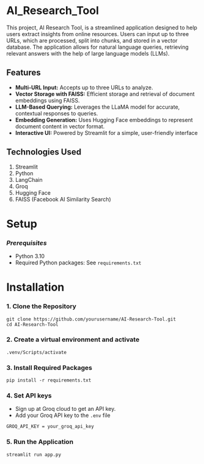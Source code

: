 # AI_Research_Tool

This project, AI Research Tool, is a streamlined application designed to help users extract insights from online resources. Users can input up to three URLs, which are processed, split into chunks, and stored in a vector database. The application allows for natural language queries, retrieving relevant answers with the help of large language models (LLMs).

## Features
* **Multi-URL Input:** Accepts up to three URLs to analyze.
* **Vector Storage with FAISS:** Efficient storage and retrieval of document embeddings using FAISS.
* **LLM-Based Querying:** Leverages the LLaMA model for accurate, contextual responses to queries.
* **Embedding Generation:** Uses Hugging Face embeddings to represent document content in vector format.
* **Interactive UI:** Powered by Streamlit for a simple, user-friendly interface

## Technologies Used
1. Streamlit
2. Python
3. LangChain
4. Groq
5. Hugging Face
6. FAISS (Facebook AI Similarity Search)

# Setup
### _Prerequisites_
* Python 3.10 
* Required Python packages: See `requirements.txt`

# Installation
### 1. Clone the Repository
```
git clone https://github.com/yourusername/AI-Research-Tool.git
cd AI-Research-Tool
```
### 2. Create a virtual environment and activate
```
.venv/Scripts/activate
```
### 3. Install Required Packages
```
pip install -r requirements.txt
```
### 4. Set API keys
* Sign up at Groq cloud to get an API key.
* Add your Groq API key to the `.env` file
```
GROQ_API_KEY = your_groq_api_key
```
### 5. Run the Application
```
streamlit run app.py
```
